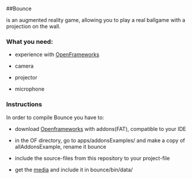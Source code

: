 ##Bounce

is an augmented reality game, allowing you to play a real ballgame with a projection on the wall.


### What you need:

* experience with [OpenFrameworks](http://www.openframeworks.cc/download)

* camera

* projector

* microphone


### Instructions
In order to compile Bounce you have to: 

* download [Openframeworks](http://www.openframeworks.cc/download) with addons(FAT), compatible to your IDE
    
* in the OF directory, go to apps/addonsExamples/ and make a copy of allAddonsExample, rename it bounce

* include the source-files from this repository to your project-file

* get the [media](http://egraether.multimediatechnology.at/bounce/bounce_media.zip) and include it in bounce/bin/data/